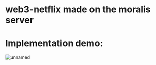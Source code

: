 # web3-netflix made on the moralis server
# Implementation demo:
![unnamed](https://github.com/coeuskoalemoss/web3-netflix/assets/84127077/9850dd2d-9cbf-44a7-8536-937c19580c6e)
